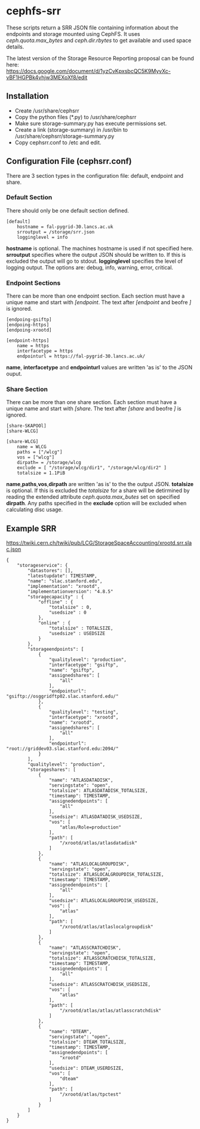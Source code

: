 # cephfs-srr

These scripts return a SRR JSON file containing information about the endpoints and storage mounted using CephFS.  It uses *ceph.quota.max_bytes* and *ceph.dir.rbytes* to get available and used space details.

The latest version of the Storage Resource Reporting proposal can be found here:  
https://docs.google.com/document/d/1yzCvKpxsbcQC5K9MyvXc-vBF1HGPBk4vhjw3MEXoXf8/edit 


## Installation

 * Create /usr/share/cephsrr
 * Copy the python files (*.py) to /usr/share/cephsrr
 * Make sure storage-summary.py has execute permissions set.
 * Create a link (storage-summary) in /usr/bin to /usr/share/cephsrr/storage-summary.py
 * Copy cephsrr.conf to /etc and edit.

## Configuration File (cephsrr.conf)
There are 3 section types in the configuration file: default, endpoint and share.  

### Default Section
There should only be one default section defined.

```
[default]
    hostname = fal-pygrid-30.lancs.ac.uk
    srroutput = /storage/srr.json
    logginglevel = info
```
**hostname** is optional. The machines hostname is used if not specified here.
**srroutput** specifies where the output JSON should be written to.  If this is excluded the output will go to stdout.
**logginglevel** specifies the level of logging output. The options are: debug, info, warning, error, critical.

### Endpoint Sections

There can be more than one endpoint section.  Each section must have a unique name and start with *\[endpoint*. The text after *\[endpoint* and beofre *\]* is ignored.

```
[endpoing-gsiftp]
[endpoing-https]
[endpoing-xrootd]
```

```
[endpoint-https]
    name = https
    interfacetype = https
    endpointurl = https://fal-pygrid-30.lancs.ac.uk/
```

**name**, **interfacetype** and **endpointurl** values are written 'as is' to the JSON ouput.

### Share Section
There can be more than one share section.  Each section must have a unique name and start with *\[share*. The text after *\[share* and beofre *\]* is ignored.

```
[share-SKAPOOl]
[share-WLCG]
```

```
[share-WLCG]
    name = WLCG
    paths = ["/wlcg"]
    vos = ["wlcg"]
    dirpath= = /storage/wlcg
    exclude = [ "/storage/wlcg/dir1", "/storage/wlcg/dir2" ]
    totalsize = 1.1PiB
```

**name**,**paths**,**vos**,**dirpath** are written 'as is' to the the output JSON. 
**totalsize** is optional.  If this is excluded the *totalsize* for a share will be detirmined by reading the extended attribute *ceph.quota.max_butes* set on specified **dirpath**. 
Any paths specified in the **exclude** option will be excluded when calculating disc usage.



## Example SRR

https://twiki.cern.ch/twiki/pub/LCG/StorageSpaceAccounting/xrootd.srr.slac.json

```
{
    "storageservice": {
        "datastores": [], 
        "latestupdate": TIMESTAMP,
        "name": "slac.stanford.edu", 
        "implementation": "xrootd", 
        "implementationversion": "4.8.5"
        "storagecapacity" : {
            "offline" : {
                "totalsize" : 0,
                "usedsize" : 0
            },
            "online" : {
                "totalsize" : TOTALSIZE,
                "usedsize" : USEDSIZE
            }
        },
        "storageendpoints": [
            {
                "qualitylevel": "production", 
                "interfacetype": "gsiftp", 
                "name": "gsiftp", 
                "assignedshares": [
                    "all"
                ], 
                "endpointurl": "gsiftp://osggridftp02.slac.stanford.edu/"
            }, 
            {
                "qualitylevel": "testing", 
                "interfacetype": "xrootd", 
                "name": "xrootd", 
                "assignedshares": [
                    "all"
                ], 
                "endpointurl": "root://griddev03.slac.stanford.edu:2094/"
            }
        ], 
        "qualitylevel": "production", 
        "storageshares": [
            {
                "name": "ATLASDATADISK", 
                "servingstate": "open", 
                "totalsize": ATLASDATADISK_TOTALSIZE,
                "timestamp": TIMESTAMP,
                "assignedendpoints": [
                    "all"
                ], 
                "usedsize": ATLASDATADISK_USEDSIZE, 
                "vos": [
                    "atlas/Role=production"
                ], 
                "path": [
                    "/xrootd/atlas/atlasdatadisk"
                ]
            }, 
            {
                "name": "ATLASLOCALGROUPDISK", 
                "servingstate": "open", 
                "totalsize": ATLASLOCALGROUPDISK_TOTALSIZE, 
                "timestamp": TIMESTAMP,
                "assignedendpoints": [
                    "all"
                ], 
                "usedsize": ATLASLOCALGROUPDISK_USEDSIZE, 
                "vos": [
                    "atlas"
                ], 
                "path": [
                    "/xrootd/atlas/atlaslocalgroupdisk"
                ]
            }, 
            {
                "name": "ATLASSCRATCHDISK", 
                "servingstate": "open", 
                "totalsize": ATLASSCRATCHDISK_TOTALSIZE, 
                "timestamp": TIMESTAMP,
                "assignedendpoints": [
                    "all"
                ], 
                "usedsize": ATLASSCRATCHDISK_USEDSIZE, 
                "vos": [
                    "atlas"
                ], 
                "path": [
                    "/xrootd/atlas/atlas/atlasscratchdisk"
                ]
            }, 
            {
                "name": "DTEAM", 
                "servingstate": "open", 
                "totalsize": DTEAM_TOTALSIZE,
                "timestamp": TIMESTAMP,
                "assignedendpoints": [
                    "xrootd"
                ], 
                "usedsize": DTEAM_USERDSIZE, 
                "vos": [
                    "dteam"
                ], 
                "path": [
                    "/xrootd/atlas/tpctest"
                ]
            } 
        ] 
    }
}
```
